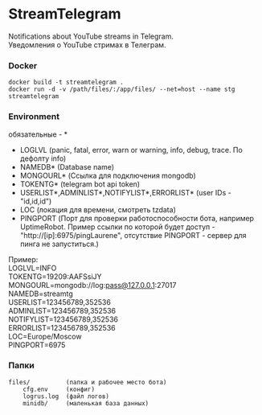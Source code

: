 # StreamTelegram
Notifications about YouTube streams in Telegram.  
Уведомления о YouTube стримах в Телеграм.
### Docker
```
docker build -t streamtelegram .  
docker run -d -v /path/files/:/app/files/ --net=host --name stg streamtelegram
```
### Environment
обязательные - *
* LOGLVL (panic, fatal, error, warn or warning, info, debug, trace. По дефолту info)
* NAMEDB* (Database name)
* MONGOURL* (Ссылка для подключения mongodb)
* TOKENTG* (telegram bot api token)
* USERLIST*,ADMINLIST*,NOTIFYLIST*,ERRORLIST* (user IDs - "id,id,id")
* LOC (локация для времени, смотреть tzdata)
* PINGPORT (Порт для проверки работоспособности бота, например UptimeRobot. Пример ссылки по которой будет доступ - "http://[ip]:6975/pingLaurene", отсутствие PINGPORT - сервер для пинга не запуститься.)

Пример:  
LOGLVL=INFO  
TOKENTG=19209:AAFSsiJY  
MONGOURL=mongodb://log:pass@127.0.0.1:27017  
NAMEDB=streamtg  
USERLIST=123456789,352536  
ADMINLIST=123456789,352536  
NOTIFYLIST=123456789,352536  
ERRORLIST=123456789,352536  
LOC=Europe/Moscow  
PINGPORT=6975

### Папки
```
files/          (папка и рабочее место бота)
    cfg.env     (конфиг)
    logrus.log  (файл логов)
    minidb/     (маленькая база данных)
```